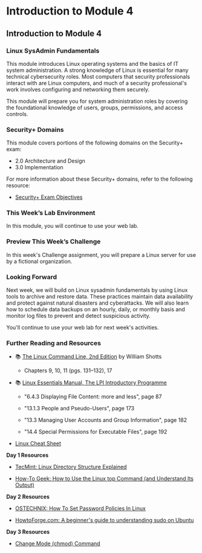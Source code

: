 # Introduction to Module 4

## Introduction to Module 4

### Linux SysAdmin Fundamentals

This module introduces Linux operating systems and the basics of IT system administration. A strong knowledge of Linux is essential for many technical cybersecurity roles. Most computers that security professionals interact with are Linux computers, and much of a security professional's work involves configuring and networking them securely.

This module will prepare you for system administration roles by covering the foundational knowledge of users, groups, permissions, and access controls.


### Security+ Domains

This module covers portions of the following domains on the Security+ exam:

- 2.0 Architecture and Design
- 3.0 Implementation

For more information about these Security+ domains, refer to the following resource: 
  - [Security+ Exam Objectives](https://comptiacdn.azureedge.net/webcontent/docs/default-source/exam-objectives/comptia-security-sy0-601-exam-objectives-(2-0).pdf?sfvrsn=8c5889ff_2)

### This Week’s Lab Environment

In this module, you will continue to use your web lab. 

### Preview This Week’s Challenge

In this week's Challenge assignment, you will prepare a Linux server for use by a fictional organization.

### Looking Forward

Next week, we will build on Linux sysadmin fundamentals by using Linux tools to archive and restore data. These practices maintain data availability and protect against natural disasters and cyberattacks. We will also learn how to schedule data backups on an hourly, daily, or monthly basis and monitor log files to prevent and detect suspicious activity.

You'll continue to use your web lab for next week's activities.

### Further Reading and Resources

- :books: [The Linux Command Line, 2nd Edition](http://linuxcommand.org/tlcl.php) by William Shotts
  - Chapters 9, 10, 11 (pgs. 131&ndash;132), 17

- :books: [Linux Essentials Manual, The LPI Introductory Programme](https://golinski.faculty.wmi.amu.edu.pl/sop-en/linux-esentials-manual.pdf)
  
  - "6.4.3 Displaying File Content: more and less", page 87
  
  - "13.1.3 People and Pseudo-Users", page 173 

  - "13.3 Managing User Accounts and Group Information", page 182

  - "14.4 Special Permissions for Executable Files", page 192 

- [Linux Cheat Sheet](https://docs.google.com/document/d/1ae26YjiqAE1K0Q2Rmi46joDY9UIEYvvZ5O9gpwGS3UE/edit?usp=sharing) 

**Day 1 Resources**

- [TecMint: Linux Directory Structure Explained](https://www.tecmint.com/linux-directory-structure-and-important-files-paths-explained/)

- [How-To Geek: How to Use the Linux top Command (and Understand Its Output)](https://www.howtogeek.com/668986/how-to-use-the-linux-top-command-and-understand-its-output/)

**Day 2 Resources**

- [OSTECHNIX: How To Set Password Policies In Linux](https://ostechnix.com/how-to-set-password-policies-in-linux/)

- [HowtoForge.com: A beginner's guide to understanding sudo on Ubuntu](https://www.howtoforge.com/tutorial/sudo-beginners-guide/)
 
**Day 3 Resources**

- [Change Mode (chmod) Command](https://www.bu.edu/tech/support/research/system-usage/using-scc/managing-files/chmod/#:~:text=The%20Linux%20command%20chmod%20allows,looks%3A%20ch'%2Dmod)
